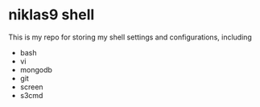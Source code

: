niklas9 shell
=============

This is my repo for storing my shell settings and configurations, including

  * bash
  * vi
  * mongodb
  * git
  * screen
  * s3cmd

